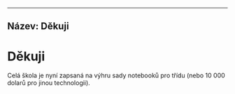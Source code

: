 * * *

## Název: Děkuji

# Děkuji

Celá škola je nyní zapsaná na výhru sady notebooků pro třídu (nebo 10 000 dolarů pro jinou technologii).